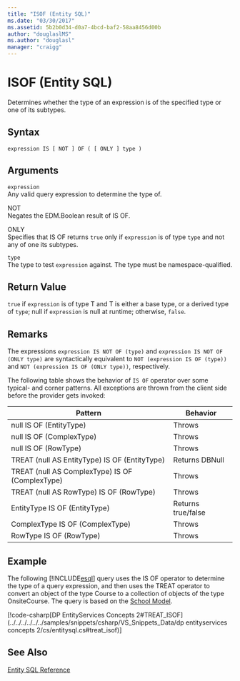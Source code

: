 ```yaml
---
title: "ISOF (Entity SQL)"
ms.date: "03/30/2017"
ms.assetid: 5b2b0d34-d0a7-4bcd-baf2-58aa8456d00b
author: "douglaslMS"
ms.author: "douglasl"
manager: "craigg"
---
```

# ISOF (Entity SQL)
Determines whether the type of an expression is of the specified type or one of its subtypes.  
  
## Syntax  
  
```  
expression IS [ NOT ] OF ( [ ONLY ] type )  
```  
  
## Arguments  
 `expression`  
 Any valid query expression to determine the type of.  
  
 NOT  
 Negates the EDM.Boolean result of IS OF.  
  
 ONLY  
 Specifies that IS OF returns `true` only if `expression` is of type `type` and not any of one its subtypes.  
  
 `type`  
 The type to test `expression` against. The type must be namespace-qualified.  
  
## Return Value  
 `true` if `expression` is of type T and T is either a base type, or a derived type of `type`; null if `expression` is null at runtime; otherwise, `false`.  
  
## Remarks  
 The expressions `expression IS NOT OF (type)` and `expression IS NOT OF (ONLY type)` are syntactically equivalent to `NOT (expression IS OF (type))` and `NOT (expression IS OF (ONLY type))`, respectively.  
  
 The following table shows the behavior of `IS OF` operator over some typical- and corner patterns. All exceptions are thrown from the client side before the provider gets invoked:  
  
|Pattern|Behavior|  
|-------------|--------------|  
|null IS OF (EntityType)|Throws|  
|null IS OF (ComplexType)|Throws|  
|null IS OF (RowType)|Throws|  
|TREAT (null AS EntityType) IS OF (EntityType)|Returns DBNull|  
|TREAT (null AS ComplexType) IS OF (ComplexType)|Throws|  
|TREAT (null AS RowType) IS OF (RowType)|Throws|  
|EntityType IS OF (EntityType)|Returns true/false|  
|ComplexType IS OF (ComplexType)|Throws|  
|RowType IS OF (RowType)|Throws|  
  
## Example  
 The following [!INCLUDE[esql](../../../../../../includes/esql-md.md)] query uses the IS OF operator to determine the type of a query expression, and then uses the TREAT operator to convert an object of the type Course to a collection of objects of the type OnsiteCourse. The query is based on the [School Model](http://msdn.microsoft.com/library/859a9587-81ea-4a45-9bc0-f8d330e1adac).  
  
 [!code-csharp[DP EntityServices Concepts 2#TREAT_ISOF](../../../../../../samples/snippets/csharp/VS_Snippets_Data/dp entityservices concepts 2/cs/entitysql.cs#treat_isof)]  
  
## See Also  
 [Entity SQL Reference](../../../../../../docs/framework/data/adonet/ef/language-reference/entity-sql-reference.md)

